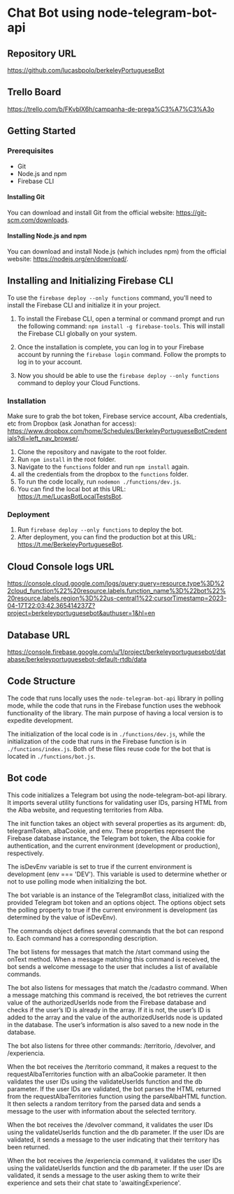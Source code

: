 # Chat Bot using node-telegram-bot-api

## Repository URL

https://github.com/lucasbpolo/berkeleyPortugueseBot

## Trello Board

https://trello.com/b/FKvblX6h/campanha-de-prega%C3%A7%C3%A3o

## Getting Started

### Prerequisites

- Git
- Node.js and npm
- Firebase CLI

#### Installing Git

You can download and install Git from the official website: https://git-scm.com/downloads.

#### Installing Node.js and npm

You can download and install Node.js (which includes npm) from the official website: https://nodejs.org/en/download/.

## Installing and Initializing Firebase CLI

To use the `firebase deploy --only functions` command, you'll need to install the Firebase CLI and initialize it in your project.

1. To install the Firebase CLI, open a terminal or command prompt and run the following command: `npm install -g firebase-tools`. This will install the Firebase CLI globally on your system.

2. Once the installation is complete, you can log in to your Firebase account by running the `firebase login` command. Follow the prompts to log in to your account.

3. Now you should be able to use the `firebase deploy --only functions` command to deploy your Cloud Functions.

### Installation

Make sure to grab the bot token, Firebase service account, Alba credentials, etc from Dropbox (ask Jonathan for access): https://www.dropbox.com/home/Schedules/BerkeleyPortugueseBotCredentials?di=left_nav_browse/.

1. Clone the repository and navigate to the root folder.
2. Run `npm install` in the root folder.
3. Navigate to the `functions` folder and run `npm install` again.
4. all the credentials from the dropbox to the `functions` folder.
5. To run the code locally, run `nodemon ./functions/dev.js`.
6. You can find the local bot at this URL: https://t.me/LucasBotLocalTestsBot.

### Deployment

1. Run `firebase deploy --only functions` to deploy the bot.
2. After deployment, you can find the production bot at this URL: https://t.me/BerkeleyPortugueseBot.

## Cloud Console logs URL

https://console.cloud.google.com/logs/query;query=resource.type%3D%22cloud_function%22%20resource.labels.function_name%3D%22bot%22%20resource.labels.region%3D%22us-central1%22;cursorTimestamp=2023-04-17T22:03:42.365414237Z?project=berkeleyportuguesebot&authuser=1&hl=en

## Database URL

https://console.firebase.google.com/u/1/project/berkeleyportuguesebot/database/berkeleyportuguesebot-default-rtdb/data

## Code Structure

The code that runs locally uses the `node-telegram-bot-api` library in polling mode, while the code that runs in the Firebase function uses the webhook functionality of the library. The main purpose of having a local version is to expedite development.

The initialization of the local code is in `./functions/dev.js`, while the initialization of the code that runs in the Firebase function is in `./functions/index.js`. Both of these files reuse code for the bot that is located in `./functions/bot.js`.

## Bot code

This code initializes a Telegram bot using the node-telegram-bot-api library. It imports several utility functions for validating user IDs, parsing HTML from the Alba website, and requesting territories from Alba.

The init function takes an object with several properties as its argument: db, telegramToken, albaCookie, and env. These properties represent the Firebase database instance, the Telegram bot token, the Alba cookie for authentication, and the current environment (development or production), respectively.

The isDevEnv variable is set to true if the current environment is development (env === 'DEV'). This variable is used to determine whether or not to use polling mode when initializing the bot.

The bot variable is an instance of the TelegramBot class, initialized with the provided Telegram bot token and an options object. The options object sets the polling property to true if the current environment is development (as determined by the value of isDevEnv).

The commands object defines several commands that the bot can respond to. Each command has a corresponding description.

The bot listens for messages that match the /start command using the onText method. When a message matching this command is received, the bot sends a welcome message to the user that includes a list of available commands.

The bot also listens for messages that match the /cadastro command. When a message matching this command is received, the bot retrieves the current value of the authorizedUserIds node from the Firebase database and checks if the user’s ID is already in the array. If it is not, the user’s ID is added to the array and the value of the authorizedUserIds node is updated in the database. The user’s information is also saved to a new node in the database.

The bot also listens for three other commands: /territorio, /devolver, and /experiencia.

When the bot receives the /territorio command, it makes a request to the requestAlbaTerritories function with an albaCookie parameter. It then validates the user IDs using the validateUserIds function and the db parameter. If the user IDs are validated, the bot parses the HTML returned from the requestAlbaTerritories function using the parseAlbaHTML function. It then selects a random territory from the parsed data and sends a message to the user with information about the selected territory.

When the bot receives the /devolver command, it validates the user IDs using the validateUserIds function and the db parameter. If the user IDs are validated, it sends a message to the user indicating that their territory has been returned.

When the bot receives the /experiencia command, it validates the user IDs using the validateUserIds function and the db parameter. If the user IDs are validated, it sends a message to the user asking them to write their experience and sets their chat state to 'awaitingExperience'.

